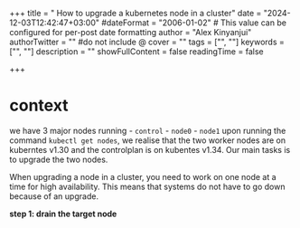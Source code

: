 +++
title = " How to upgrade a kubernetes node in a cluster"
date = "2024-12-03T12:42:47+03:00"
#dateFormat = "2006-01-02" # This value can be configured for per-post date formatting
author = "Alex Kinyanjui"
authorTwitter = "" #do not include @
cover = ""
tags = ["", ""]
keywords = ["", ""]
description = ""
showFullContent = false
readingTime = false

+++
# context
we have 3 major nodes running
    - `control`
    - `node0`
    - `node1`
upon running the command `kubectl get nodes`, we realise that the two worker nodes are on kuberntes v1.30 and the controlplan is on kubentes v1.34.
Our main tasks is to upgrade the two nodes. 

When upgrading a node in a cluster, you need to work on one node at a time for high availability. This means that systems do not have to go down because of an upgrade.

**step 1: drain the target node** 

